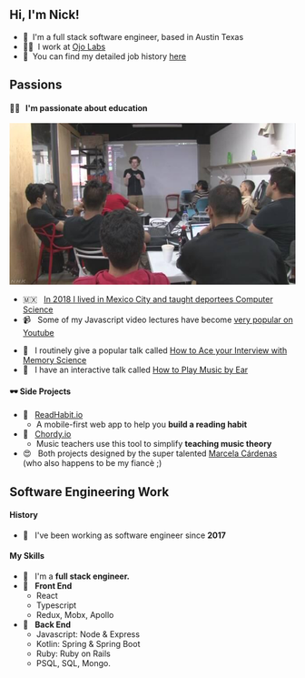 ## Hi, I'm Nick!

- 👋&nbsp;&nbsp;I'm a full stack software engineer, based in Austin Texas 
- 👨‍💻&nbsp;&nbsp;I work at [Ojo Labs](https://ojo.com/)
- 📖&nbsp;&nbsp;You can find my detailed job history [here](https://www.linkedin.com/in/nickakeygrowth/)



## Passions

#### 👨‍🏫 &nbsp;&nbsp;I'm passionate about **education**

![](/holacode.jpg)


- 🇲🇽 &nbsp;&nbsp;[In 2018 I lived in Mexico City and taught deportees Computer Science ](https://www3.nhk.or.jp/nhkworld/en/news/backstories/243/)
- 📹 &nbsp;&nbsp;Some of my Javascript video lectures have become [very popular on Youtube](https://www.youtube.com/watch?v=zd2STahSBaA)

* 📣 &nbsp;&nbsp;I routinely give a popular talk called [How to Ace your Interview with Memory Science](https://www.youtube.com/watch?v=DmyEb0S1gUw)
* 🎹&nbsp;&nbsp; I have an interactive talk called [How to Play Music by Ear](https://www.youtube.com/watch?v=jODeoMsJ_Rs)



#### 🕶 Side Projects

- 📕 &nbsp;&nbsp;[ReadHabit.io](https://readhabit.io/)
  - A mobile-first web app to help you **build a reading habit**
- 🎼 &nbsp;&nbsp;[Chordy.io](https://chordy.io/)
  - Music teachers use this tool to simplify **teaching music theory**
- 😍 &nbsp;&nbsp;Both projects designed by the super talented [Marcela Cárdenas](https://www.linkedin.com/in/marcelacardenasc/) (who also happens to be my fiancè ;)



## Software Engineering Work

#### History

* 📅 &nbsp;&nbsp;I've been working as software engineer since **2017**

#### My Skills

* 🥞 &nbsp;&nbsp;I'm a **full stack engineer.** 
* 🎨 &nbsp;&nbsp;**Front End**
  * React
  * Typescript
  * Redux, Mobx, Apollo
* 🦾 &nbsp;&nbsp;**Back End**
  * Javascript: Node & Express 
  * Kotlin: Spring & Spring Boot
  * Ruby: Ruby on Rails
  * PSQL, SQL, Mongo. 

